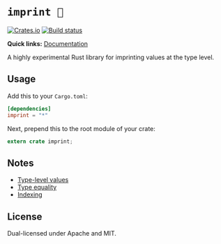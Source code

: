 # `imprint 🐾`

[![Crates.io](https://img.shields.io/crates/v/imprint.svg)](https://crates.io/crates/imprint)
[![Build status](https://travis-ci.org/Rufflewind/imprint.svg?branch=master)](https://travis-ci.org/Rufflewind/imprint)

**Quick links:** [Documentation](https://rufflewind.com/imprint)

A highly experimental Rust library for imprinting values at the type level.

## Usage

Add this to your `Cargo.toml`:

~~~toml
[dependencies]
imprint = "*"
~~~

Next, prepend this to the root module of your crate:

~~~rust
extern crate imprint;
~~~

## Notes

  - [Type-level values](docs/type-level-values.md)
  - [Type equality](docs/type-equality.md)
  - [Indexing](docs/indexing.md)

## License

Dual-licensed under Apache and MIT.
